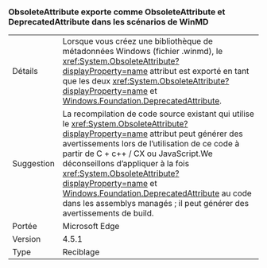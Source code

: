 ### <a name="obsoleteattribute-exports-as-both-obsoleteattribute-and-deprecatedattribute-in-winmd-scenarios"></a>ObsoleteAttribute exporte comme ObsoleteAttribute et DeprecatedAttribute dans les scénarios de WinMD

|   |   |
|---|---|
|Détails|Lorsque vous créez une bibliothèque de métadonnées Windows (fichier .winmd), le <xref:System.ObsoleteAttribute?displayProperty=name> attribut est exporté en tant que les deux <xref:System.ObsoleteAttribute?displayProperty=name> et [Windows.Foundation.DeprecatedAttribute](https://docs.microsoft.com/uwp/api/windows.foundation.metadata.deprecatedattribute).|
|Suggestion|La recompilation de code source existant qui utilise le <xref:System.ObsoleteAttribute?displayProperty=name> attribut peut générer des avertissements lors de l’utilisation de ce code à partir de C + c++ / CX ou JavaScript.We déconseillons d’appliquer à la fois <xref:System.ObsoleteAttribute?displayProperty=name> et [ Windows.Foundation.DeprecatedAttribute](https://docs.microsoft.com/uwp/api/windows.foundation.metadata.deprecatedattribute) au code dans les assemblys managés ; il peut générer des avertissements de build.|
|Portée|Microsoft Edge|
|Version|4.5.1|
|Type|Reciblage|

